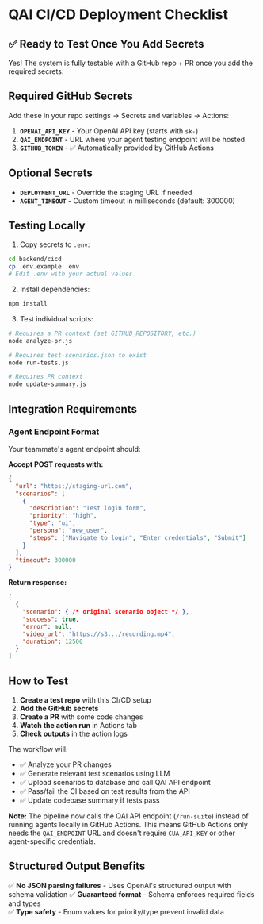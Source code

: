 # QAI CI/CD Deployment Checklist

## ✅ Ready to Test Once You Add Secrets

Yes! The system is fully testable with a GitHub repo + PR once you add the required secrets.

## Required GitHub Secrets

Add these in your repo settings → Secrets and variables → Actions:

1. **`OPENAI_API_KEY`** - Your OpenAI API key (starts with `sk-`)
2. **`QAI_ENDPOINT`** - URL where your agent testing endpoint will be hosted
3. **`GITHUB_TOKEN`** - ✅ Automatically provided by GitHub Actions

## Optional Secrets

- **`DEPLOYMENT_URL`** - Override the staging URL if needed
- **`AGENT_TIMEOUT`** - Custom timeout in milliseconds (default: 300000)

## Testing Locally

1. Copy secrets to `.env`:
```bash
cd backend/cicd
cp .env.example .env
# Edit .env with your actual values
```

2. Install dependencies:
```bash
npm install
```

3. Test individual scripts:
```bash
# Requires a PR context (set GITHUB_REPOSITORY, etc.)
node analyze-pr.js

# Requires test-scenarios.json to exist
node run-tests.js

# Requires PR context
node update-summary.js
```

## Integration Requirements

### Agent Endpoint Format
Your teammate's agent endpoint should:

**Accept POST requests with:**
```json
{
  "url": "https://staging-url.com",
  "scenarios": [
    {
      "description": "Test login form",
      "priority": "high",
      "type": "ui", 
      "persona": "new_user",
      "steps": ["Navigate to login", "Enter credentials", "Submit"]
    }
  ],
  "timeout": 300000
}
```

**Return response:**
```json
[
  {
    "scenario": { /* original scenario object */ },
    "success": true,
    "error": null,
    "video_url": "https://s3.../recording.mp4",
    "duration": 12500
  }
]
```

## How to Test

1. **Create a test repo** with this CI/CD setup
2. **Add the GitHub secrets** 
3. **Create a PR** with some code changes
4. **Watch the action run** in Actions tab
5. **Check outputs** in the action logs

The workflow will:
- ✅ Analyze your PR changes
- ✅ Generate relevant test scenarios using LLM
- ✅ Upload scenarios to database and call QAI API endpoint
- ✅ Pass/fail the CI based on test results from the API
- ✅ Update codebase summary if tests pass

**Note:** The pipeline now calls the QAI API endpoint (`/run-suite`) instead of running agents locally in GitHub Actions. This means GitHub Actions only needs the `QAI_ENDPOINT` URL and doesn't require `CUA_API_KEY` or other agent-specific credentials.

## Structured Output Benefits

✅ **No JSON parsing failures** - Uses OpenAI's structured output with schema validation
✅ **Guaranteed format** - Schema enforces required fields and types  
✅ **Type safety** - Enum values for priority/type prevent invalid data